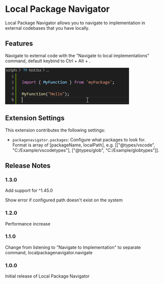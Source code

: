 # Local Package Navigator

Local Package Navigator allows you to navigate to implementation in external codebases that you have locally.

## Features

Navigate to external code with the "Navigate to local implementations" command, default keybind to Ctrl + Alt + .

![navigate](https://raw.githubusercontent.com/AffeJonsson/PackageNavigator/develop/packagenavigator/packagenavigator.gif)

## Extension Settings

This extension contributes the following settings:

* `packagenavigator.packages`: Configure what packages to look for. Format is array of [packageName, localPath], e.g. [["@types/vscode", "C:/Example/vscodetypes"], ["@types/glob", "C:/Example/globtypes"]].

## Release Notes

### 1.3.0

Add support for ^1.45.0

Show error if configured path doesn't exist on the system

### 1.2.0

Performance increase

### 1.1.0

Change from listening to "Navigate to Implementation" to separate command, localpackagenavigator.navigate

### 1.0.0

Initial release of Local Package Navigator
